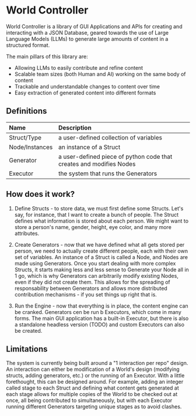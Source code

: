 # World Controller

World Controller is a library of GUI Applications and APIs for creating and interacting with a JSON Database, geared towards the use of Large Language Models (LLMs) to generate large amounts of content in a structured format.

The main pillars of this library are:
- Allowing LLMs to easily contribute and refine content
- Scalable team sizes (both Human and AI) working on the same body of content
- Trackable and understandable changes to content over time
- Easy extraction of generated content into different formats

## Definitions

| Name | Description |
| :-- | :-- |
| Struct/Type | a user-defined collection of variables |
| Node/Instances | an instance of a Struct |
| Generator | a user-defined piece of python code that creates and modifies Nodes |
| Executor | the system that runs the Generators |

## How does it work?

1. Define Structs - to store data, we must first define some Structs. Let's say, for instance, that I want to create a bunch of people. The Struct defines what information is stored about each person. We might want to store a person's name, gender, height, eye color, and many more attributes.

2. Create Generators - now that we have defined what all gets stored per person, we need to actually create different people, each with their own set of variables. An instance of a Struct is called a Node, and Nodes are made using Generators. Once you start dealing with more complex Structs, it starts making less and less sense to Generate your Node all in 1 go, which is why Generators can arbitrarily modify existing Nodes, even if they did not create them. This allows for the spreading of responsability between Generators and allows more distributed contribution mechanisms - if you set things up right that is.

3. Run the Engine - now that everything is in place, the content engine can be cranked. Generators cen be run b Executors, which come in many forms. The main GUI application has a built-in Executor, but there is also a standalone headless version (TODO) and custom Executors can also be created.

## Limitations

The system is currently being built around a "1 interaction per repo" design. An interaction can either be modification of a World's design (modifying structs, adding generators, etc.) or the running of an Executor. With a little forethought, this can be designed around. For example, adding an integer called stage to each Struct and defining what content gets generated at each stage allows for multiple copies of the World to be checked out at once, all being contributed to simultaneously, but with each Executor running different Generators targeting unique stages as to avoid clashes.
